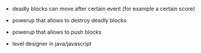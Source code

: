 * deadly blocks can move after certain event (for example a certain score)
* powerup that allows to destroy deadly blocks
* powerup that allows to push blocks

* level designer in java/javascript